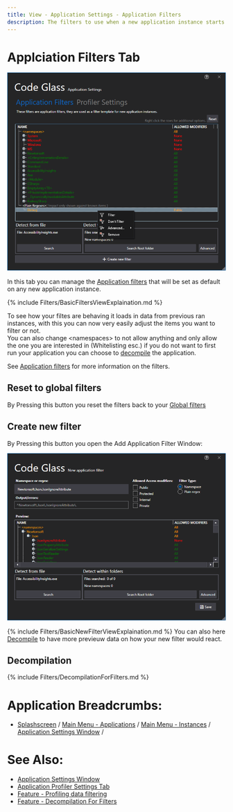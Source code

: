 ```yaml
---
title: View - Application Settings - Application Filters
description: The filters to use when a new application instance starts. 
---
```

# Applciation Filters Tab
![assets/img/ApplicationSettingsWindow/ApplicationFilters.png](../../../assets/img/ApplicationSettingsWindow/ApplicationFilters.png)

In this tab you can manage the [Application filters](../../features/ProfilingDataFiltering.md#application-filters) that will be set as default on any new application instance.

{% include Filters/BasicFiltersViewExplaination.md  %}

To see how your filtes are behaving it loads in data from previous ran instances, with this you can now very easily adjust the items you want to filter or not.  
You can also change \<namespaces\> to not allow anything and only allow the one you are interested in (Whitelisting esc.)
if you do not want to first run your application you can choose to [decompile](#decompilation) the application.

See [Application filters](../../features/ProfilingDataFiltering.md#application-filters) for more information on the filters.
## Reset to global filters
By Pressing this button you reset the filters back to your [Global filters](../../features/ProfilingDataFiltering.md#user-global-filters)

## Create new filter
By Pressing this button you open the Add Application Filter Window:

![assets/img/ApplicationSettingsWindow/AddApplicationFilter.png](../../../assets/img/ApplicationSettingsWindow/AddApplicationFilter.png)

{% include Filters/BasicNewFilterViewExplaination.md  %}
You can also here [Decompile](#decompilation) to have more previeuw data on how your new filter would react.

## Decompilation
{% include Filters/DecompilationForFilters.md %}

# Application Breadcrumbs: 
- [Splashscreen](../Splashscreen.md) / [Main Menu - Applications](../mainwindow/application.md) / [Main Menu - Instances](../mainwindow/applicationInstance.md) / [Application Settings Window](../ApplicationSettingsWindow.md) /


# See Also:
 - [Application Settings Window](../applicationsettingswindow.md)
 - [Application Profiler Settings Tab](ProfilerSettings.md)
 - [Feature - Profiling data filtering](../../features/ProfilingDataFiltering.md)
 - [Feature - Decompilation For Filters](../../features/decompilation.md)


